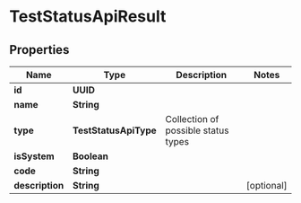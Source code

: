 

# TestStatusApiResult


## Properties

| Name | Type | Description | Notes |
|------------ | ------------- | ------------- | -------------|
|**id** | **UUID** |  |  |
|**name** | **String** |  |  |
|**type** | **TestStatusApiType** | Collection of possible status types |  |
|**isSystem** | **Boolean** |  |  |
|**code** | **String** |  |  |
|**description** | **String** |  |  [optional] |



